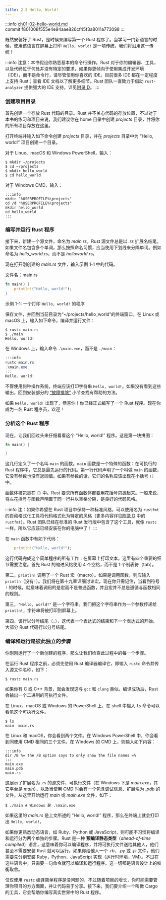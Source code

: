 ```yaml
---
title: 2.3 Hello, World!
---
```


:::info
[ch01-02-hello-world.md](https://github.com/rust-lang/book/blob/main/src/ch01-02-hello-world.md)
<br>
commit f801008f555e4e94aae826cf45f3a8011a773098
:::

既然安装好了 Rust，是时候来编写第一个 Rust 程序了。当学习一门新语言的时候，使用该语言在屏幕上打印 `Hello, world!` 是一项传统，我们将沿用这一传统！

:::info
注意：本书假设你熟悉基本的命令行操作。Rust 对于你的编辑器、工具，以及代码位于何处并没有特定的要求，如果你更倾向于使用集成开发环境（IDE），而不是命令行，请尽管使用你喜欢的 IDE。目前很多 IDE 都在一定程度上支持 Rust；查看 IDE 文档以了解更多细节。Rust 团队一直致力于借助 `rust-analyzer` 提供强大的 IDE 支持。详见[附录 D][devtools]<!-- ignore -->。
:::

### 创建项目目录

首先创建一个存放 Rust 代码的目录。Rust 并不关心代码的存放位置，不过对于本书的练习和项目来说，我们建议你在 home 目录中创建 *projects* 目录，并将你的所有项目存放在这里。

打开终端并输入如下命令创建 *projects* 目录，并在 *projects* 目录中为 “Hello, world!” 项目创建一个目录。

对于 Linux、macOS 和 Windows PowerShell，输入：

```console
$ mkdir ~/projects
$ cd ~/projects
$ mkdir hello_world
$ cd hello_world
```

对于 Windows CMD，输入：

```doscon
:::info
mkdir "%USERPROFILE%\projects"
cd /d "%USERPROFILE%\projects"
mkdir hello_world
cd hello_world
:::
```

### 编写并运行 Rust 程序

接下来，新建一个源文件，命名为 *main.rs*。Rust 源文件总是以 *.rs* 扩展名结尾。如果文件名包含多个单词，那么按照命名习惯，应当使用下划线来分隔单词。例如命名为 *hello_world.rs*，而不是 *helloworld.rs*。

现在打开刚创建的 *main.rs* 文件，输入示例 1-1 中的代码。

<span class="filename">文件名：main.rs</span>

```rust
fn main() {
    println!("Hello, world!");
}
```

<span class="caption">示例 1-1: 一个打印 `Hello, world!` 的程序</span>

保存文件，并回到当前目录为“~/projects/hello_world”的终端窗口。在 Linux 或 macOS 上，输入如下命令，编译并运行文件：

```console
$ rustc main.rs
$ ./main
Hello, world!
```

在 Windows 上，输入命令 `.\main.exe`，而不是 `./main`：

```powershell
:::info
rustc main.rs
.\main.exe
:::
Hello, world!
```

不管使用何种操作系统，终端应该打印字符串 `Hello, world!`。如果没有看到这些输出，回到安装部分的 [“故障排除”][troubleshooting] 小节查找有帮助的方法。

如果 `Hello, world!` 出现了，恭喜你！你已经正式编写了一个 Rust 程序。现在你成为一名 Rust 程序员，欢迎！

### 分析这个 Rust 程序

现在，让我们回过头来仔细看看这个 “Hello, world!” 程序。这是第一块拼图：

```rust
fn main() {

}
```

这几行定义了一个名叫 `main` 的函数。`main` 函数是一个特殊的函数：在可执行的 Rust 程序中，它总是最先运行的代码。第一行代码声明了一个叫做 `main` 的函数，它没有参数也没有返回值。如果有参数的话，它们的名称应该出现在小括号 `()` 中。

函数体被包裹在 `{}` 中。Rust 要求所有函数体都要用花括号包裹起来。一般来说，将左花括号与函数声明置于同一行并以空格分隔，是良好的代码风格。

:::info
注：如果你希望在 Rust 项目中保持一种标准风格，可以使用名为 `rustfmt` 的自动格式化工具将代码格式化为特定的风格（更多内容详见[附录 D][devtools] 中的 `rustfmt`<!-- ignore -->）。Rust 团队已经在标准的 Rust 发行版中包含了这个工具，就像 `rustc` 一样。所以它应该已经安装在你的电脑中了！
:::

在 `main` 函数中有如下代码：

```rust
    println!("Hello, world!");
```

这行代码完成这个简单程序的所有工作：在屏幕上打印文本。这里有四个重要的细节需要注意。首先 Rust 的缩进风格使用 4 个空格，而不是 1 个制表符（tab）。

第二，`println!` 调用了一个 Rust 宏（macro）。如果是调用函数，则应输入 `println`（没有`!`）。我们将在第十九章详细讨论宏。现在你只需记住，当看到符号 `!` 的时候，就意味着调用的是宏而不是普通函数，并且宏并不总是遵循与函数相同的规则。

第三，`"Hello, world!"` 是一个字符串。我们把这个字符串作为一个参数传递给 `println!`，字符串将被打印到屏幕上。

第四，该行以分号结尾（`;`），这代表一个表达式的结束和下一个表达式的开始。大部分 Rust 代码行以分号结尾。

### 编译和运行是彼此独立的步骤

你刚刚运行了一个新创建的程序，那么让我们检查此过程中的每一个步骤。

在运行 Rust 程序之前，必须先使用 Rust 编译器编译它，即输入 `rustc` 命令并传入源文件名称，如下：

```console
$ rustc main.rs
```

如果你有 C 或 C++ 背景，就会发现这与 `gcc` 和 `clang` 类似。编译成功后，Rust 会输出一个二进制的可执行文件。

在 Linux、macOS 或 Windows 的 PowerShell 上，在 shell 中输入 `ls` 命令可以看见这个可执行文件。

```console
$ ls
main  main.rs
```

在 Linux 和 macOS，你会看到两个文件。在 Windows PowerShell 中，你会看到同使用 CMD 相同的三个文件。在 Windows 的 CMD 上，则输入如下内容：

```doscon
:::info
dir /B %= the /B option says to only show the file names =%
:::
main.exe
main.pdb
main.rs
```

这展示了扩展名为 *.rs* 的源文件、可执行文件（在 Windows 下是 *main.exe*，其它平台是 *main*），以及当使用 CMD 时会有一个包含调试信息、扩展名为 *.pdb* 的文件。从这里开始运行 *main* 或 *main.exe* 文件，如下：

```console
$ ./main # Windows 是 .\main.exe
```

如果这里的 *main.rs* 是上文所述的 “Hello, world!” 程序，那么在终端上就会打印出 `Hello, world!`。

如果你更熟悉动态语言，如 Ruby、Python 或 JavaScript，则可能不习惯将编译和运行分为两个单独的步骤。Rust 是一种 **预编译静态类型**（*ahead-of-time compiled*）语言，这意味着你可以编译程序，并将可执行文件送给其他人，他们甚至不需要安装 Rust 就可以运行。如果你给他人一个 *.rb*、*.py* 或 *.js* 文件，他们需要先分别安装 Ruby，Python，JavaScript 实现（运行时环境，VM）。不过在这些语言中，只需要一句命令就可以编译和运行程序。这一切都是语言设计上的权衡取舍。

仅仅使用 `rustc` 编译简单程序是没问题的，不过随着项目的增长，你可能需要管理你项目的方方面面，并让代码易于分享。接下来，我们要介绍一个叫做 Cargo 的工具，它会帮助你编写真实世界中的 Rust 程序。

[troubleshooting]: ch01-01-installation.html#故障排除troubleshooting
[devtools]: appendix-04-useful-development-tools.html
